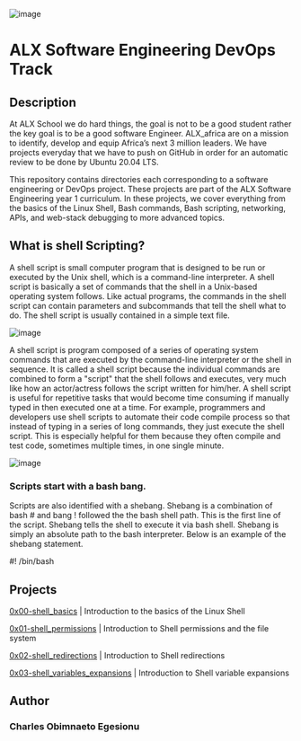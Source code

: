![image](https://user-images.githubusercontent.com/105589308/188776290-b3ccbf88-3a74-4af8-9633-45039ae21566.png)
# ALX Software Engineering DevOps Track #
## Description ##
At ALX School we do hard things, the goal is not to be a good student rather the key goal is to be a good software Engineer. ALX_africa are on a mission to identify, develop and equip Africa’s next 3 million leaders. We have projects everyday that we have to push on GitHub in order for an automatic review to be done by Ubuntu 20.04 LTS. 

This repository contains directories each corresponding to a software engineering or DevOps project. These projects are part of the ALX Software Engineering year 1 curriculum. In these projects, we cover everything from the basics of the Linux Shell, Bash commands, Bash scripting, networking, APIs, and web-stack debugging to more advanced topics.

## What is shell Scripting? ##
A shell script is small computer program that is designed to be run or executed by the Unix shell, which is a command-line interpreter. A shell script is basically a set of commands that the shell in a Unix-based operating system follows. Like actual programs, the commands in the shell script can contain parameters and subcommands that tell the shell what to do. The shell script is usually contained in a simple text file.

![image](https://user-images.githubusercontent.com/105589308/194436026-19c03a0c-94db-47d9-9b72-36d9fbe5cb44.png)

A shell script is program composed of a series of operating system commands that are executed by the command-line interpreter or the shell in sequence. It is called a shell script because the individual commands are combined to form a "script" that the shell follows and executes, very much like how an actor/actress follows the script written for him/her. A shell script is useful for repetitive tasks that would become time consuming if manually typed in then executed one at a time. For example, programmers and developers use shell scripts to automate their code compile process so that instead of typing in a series of long commands, they just execute the shell script. This is especially helpful for them because they often compile and test code, sometimes multiple times, in one single minute.

![image](https://user-images.githubusercontent.com/105589308/194436159-9f69ca49-69c3-4b81-ac3f-9302c2e023f0.png)

### Scripts start with a bash bang. ###
Scripts are also identified with a shebang. Shebang is a combination of bash # and bang !  followed the the bash shell path. This is the first line of the script. Shebang tells the shell to execute it via bash shell. Shebang is simply an absolute path to the bash interpreter. Below is an example of the shebang statement.

#! /bin/bash

## Projects ##
[0x00-shell_basics](https://github.com/IamNaeto/alx-system_engineering-devops/tree/master/0x00-shell_basics) | Introduction to the basics of the Linux Shell

[0x01-shell_permissions](https://github.com/IamNaeto/alx-system_engineering-devops/tree/master/0x01-shell_permissions) | Introduction to Shell permissions and the file system

[0x02-shell_redirections](https://github.com/IamNaeto/alx-system_engineering-devops/tree/master/0x02-shell_redirections) | Introduction to Shell redirections

[0x03-shell_variables_expansions](https://github.com/IamNaeto/alx-system_engineering-devops/tree/master/0x03-shell_variables_expansions) | Introduction to Shell variable expansions

## Author ##
### Charles Obimnaeto Egesionu
